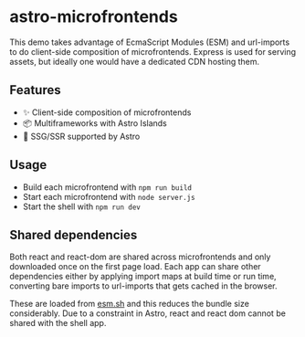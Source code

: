 # astro-microfrontends

This demo takes advantage of EcmaScript Modules (ESM) and url-imports to do client-side composition of microfrontends. Express is used for serving assets, but ideally one would have a dedicated CDN hosting them.

## Features

- ✨ Client-side composition of microfrontends
- 📦 Multiframeworks with Astro Islands
- 🚀 SSG/SSR supported by Astro

## Usage

- Build each microfrontend with `npm run build`
- Start each microfrontend with `node server.js`
- Start the shell with `npm run dev`

## Shared dependencies

Both react and react-dom are shared across microfrontends and only downloaded once on the first page load. Each app can share other dependencies either by applying import maps at build time or run time, converting bare imports to url-imports that gets cached in the browser.

These are loaded from [esm.sh](https://esm.sh/) and this reduces the bundle size considerably. Due to a constraint in Astro, react and react dom cannot be shared with the shell app.
